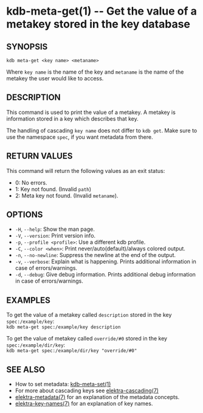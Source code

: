 # kdb-meta-get(1) -- Get the value of a metakey stored in the key database

## SYNOPSIS

`kdb meta-get <key name> <metaname>`<br>

Where `key name` is the name of the key and
`metaname` is the name of the metakey the user would like to access.

## DESCRIPTION

This command is used to print the value of a metakey.
A metakey is information stored in a key which describes that key.

The handling of cascading `key name` does not differ to `kdb get`.
Make sure to use the namespace `spec`, if you want metadata from there.

## RETURN VALUES

This command will return the following values as an exit status:<br>

- 0:
  No errors.
- 1:
  Key not found. (Invalid `path`)
- 2:
  Meta key not found. (Invalid `metaname`).

## OPTIONS

- `-H`, `--help`:
  Show the man page.
- `-V`, `--version`:
  Print version info.
- `-p`, `--profile <profile>`:
  Use a different kdb profile.
- `-C`, `--color <when>`:
  Print never/auto(default)/always colored output.
- `-n`, `--no-newline`:
  Suppress the newline at the end of the output.
- `-v`, `--verbose`:
  Explain what is happening. Prints additional information in case of errors/warnings.
- `-d`, `--debug`:
  Give debug information. Prints additional debug information in case of errors/warnings.

## EXAMPLES

To get the value of a metakey called `description` stored in the key `spec:/example/key`:<br>
`kdb meta-get spec:/example/key description`

To get the value of metakey called `override/#0` stored in the key `spec:/example/dir/key`:<br>
`kdb meta-get spec:/example/dir/key "override/#0"`

## SEE ALSO

- How to set metadata: [kdb-meta-set(1)](kdb-meta-set.md)
- For more about cascading keys see [elektra-cascading(7)](elektra-cascading.md)
- [elektra-metadata(7)](elektra-metadata.md) for an explanation of the metadata concepts.
- [elektra-key-names(7)](elektra-key-names.md) for an explanation of key names.
